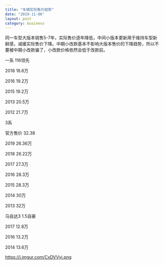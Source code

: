 ```yaml
---
title: "车辆实际售价趋势"
date: "2019-11-06"
layout: post
category: business
---
```


同一车型大版本销售5-7年，实际售价逐年降低，中间小版本更新用于维持车型新鲜感，减缓实际售价下降。中期小改款基本不影响大版本售价的下降趋势，所以不要被中期小改款骗了，小改款价格依然会低于改款前。 

一系 116领先 

2018 18.6万 

2016 19.2万 

2015 19.2万 

2013 20.5万

2012 21.7万 

3系 

官方售价 32.38 

2019 26.36万 

2018 26.22万 

2017 27.3万 

2016 28.3万 

2015 28.3万 

2014 30万 

2013 32万 

马自达3 1.5自豪 

2017 12.8万 

2016 13.2万 

2014 13.6万

https://i.imgur.com/CxDVVyj.png
